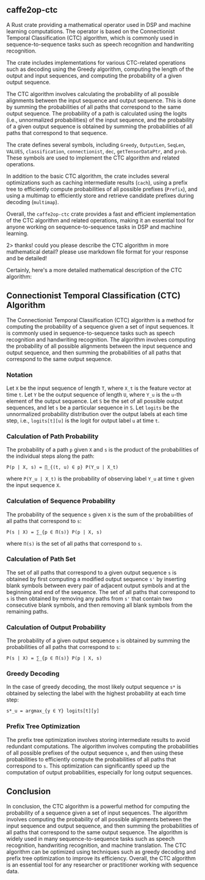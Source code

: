 ## caffe2op-ctc

A Rust crate providing a mathematical operator
used in DSP and machine learning computations. The
operator is based on the Connectionist Temporal
Classification (CTC) algorithm, which is commonly
used in sequence-to-sequence tasks such as speech
recognition and handwriting recognition.

The crate includes implementations for various
CTC-related operations such as decoding using the
Greedy algorithm, computing the length of the
output and input sequences, and computing the
probability of a given output sequence.

The CTC algorithm involves calculating the
probability of all possible alignments between the
input sequence and output sequence. This is done
by summing the probabilities of all paths that
correspond to the same output sequence. The
probability of a path is calculated using the
logits (i.e., unnormalized probabilities) of the
input sequence, and the probability of a given
output sequence is obtained by summing the
probabilities of all paths that correspond to that
sequence.

The crate defines several symbols, including
`Greedy`, `OutputLen`, `SeqLen`, `VALUES`,
`classification`, `connectionist`, `dec`,
`getTensorDataPtr`, and `prob`. These symbols are
used to implement the CTC algorithm and related
operations.

In addition to the basic CTC algorithm, the crate
includes several optimizations such as caching
intermediate results (`cach`), using a prefix tree
to efficiently compute probabilities of all
possible prefixes (`Prefix`), and using a multimap
to efficiently store and retrieve candidate
prefixes during decoding (`multimap`).

Overall, the `caffe2op-ctc` crate provides a fast
and efficient implementation of the CTC algorithm
and related operations, making it an essential
tool for anyone working on sequence-to-sequence
tasks in DSP and machine learning.

2> thanks! could you please describe the CTC
algorithm in more mathematical detail? please use
markdown file format for your response and be
detailed!

Certainly, here's a more detailed mathematical
description of the CTC algorithm:

## Connectionist Temporal Classification (CTC) Algorithm

The Connectionist Temporal Classification (CTC)
algorithm is a method for computing the
probability of a sequence given a set of input
sequences. It is commonly used in
sequence-to-sequence tasks such as speech
recognition and handwriting recognition. The
algorithm involves computing the probability of
all possible alignments between the input sequence
and output sequence, and then summing the
probabilities of all paths that correspond to the
same output sequence.

### Notation

Let `X` be the input sequence of length `T`, where
`X_t` is the feature vector at time `t`. Let `Y`
be the output sequence of length `U`, where `Y_u`
is the `u`-th element of the output sequence. Let
`S` be the set of all possible output sequences,
and let `s` be a particular sequence in `S`. Let
`logits` be the unnormalized probability
distribution over the output labels at each time
step, i.e., `logits[t][u]` is the logit for output
label `u` at time `t`.

### Calculation of Path Probability

The probability of a path `p` given `X` and `s` is
the product of the probabilities of the individual
steps along the path:

```
P(p | X, s) = ∏_{(t, u) ∈ p} P(Y_u | X_t)
```

where `P(Y_u | X_t)` is the probability of
observing label `Y_u` at time `t` given the input
sequence `X`.

### Calculation of Sequence Probability

The probability of the sequence `s` given `X` is
the sum of the probabilities of all paths that
correspond to `s`:

```
P(s | X) = ∑_{p ∈ Π(s)} P(p | X, s)
```

where `Π(s)` is the set of all paths that
correspond to `s`.

### Calculation of Path Set

The set of all paths that correspond to a given
output sequence `s` is obtained by first computing
a modified output sequence `s'` by inserting blank
symbols between every pair of adjacent output
symbols and at the beginning and end of the
sequence. The set of all paths that correspond to
`s` is then obtained by removing any paths from
`s'` that contain two consecutive blank symbols,
and then removing all blank symbols from the
remaining paths.

### Calculation of Output Probability

The probability of a given output sequence `s` is
obtained by summing the probabilities of all paths
that correspond to `s`:

```
P(s | X) = ∑_{p ∈ Π(s)} P(p | X, s)
```

### Greedy Decoding

In the case of greedy decoding, the most likely
output sequence `s*` is obtained by selecting the
label with the highest probability at each time
step:

```
s*_u = argmax_{y ∈ Y} logits[t][y]
```

### Prefix Tree Optimization

The prefix tree optimization involves storing
intermediate results to avoid redundant
computations. The algorithm involves computing the
probabilities of all possible prefixes of the
output sequence `s`, and then using these
probabilities to efficiently compute the
probabilities of all paths that correspond to
`s`. This optimization can significantly speed up
the computation of output probabilities,
especially for long output sequences.

## Conclusion

In conclusion, the CTC algorithm is a powerful
method for computing the probability of a sequence
given a set of input sequences. The algorithm
involves computing the probability of all possible
alignments between the input sequence and output
sequence, and then summing the probabilities of
all paths that correspond to the same output
sequence. The algorithm is widely used in many
sequence-to-sequence tasks such as speech
recognition, handwriting recognition, and machine
translation. The CTC algorithm can be optimized
using techniques such as greedy decoding and
prefix tree optimization to improve its
efficiency. Overall, the CTC algorithm is an
essential tool for any researcher or practitioner
working with sequence data.

